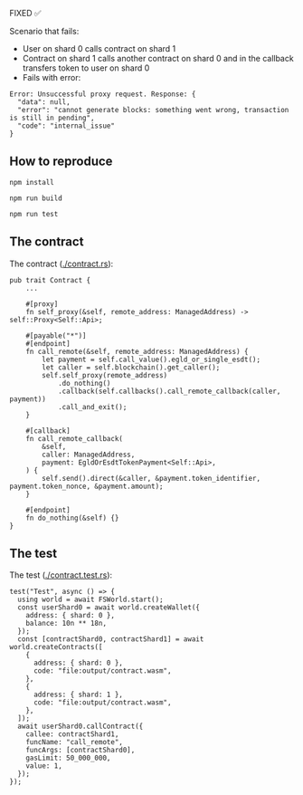 FIXED ✅

Scenario that fails:
- User on shard 0 calls contract on shard 1
- Contract on shard 1 calls another contract on shard 0 and in the callback transfers token to user on shard 0
- Fails with error:

```
Error: Unsuccessful proxy request. Response: {
  "data": null,
  "error": "cannot generate blocks: something went wrong, transaction is still in pending",
  "code": "internal_issue"
}
```

## How to reproduce

```
npm install

npm run build

npm run test
```

## The contract

The contract ([./contract.rs](./contract.rs)):

```
pub trait Contract {
    ...

    #[proxy]
    fn self_proxy(&self, remote_address: ManagedAddress) -> self::Proxy<Self::Api>;

    #[payable("*")]
    #[endpoint]
    fn call_remote(&self, remote_address: ManagedAddress) {
        let payment = self.call_value().egld_or_single_esdt();
        let caller = self.blockchain().get_caller();
        self.self_proxy(remote_address)
            .do_nothing()
            .callback(self.callbacks().call_remote_callback(caller, payment))
            .call_and_exit();
    }

    #[callback]
    fn call_remote_callback(
        &self,
        caller: ManagedAddress,
        payment: EgldOrEsdtTokenPayment<Self::Api>,
    ) {
        self.send().direct(&caller, &payment.token_identifier, payment.token_nonce, &payment.amount);
    }

    #[endpoint]
    fn do_nothing(&self) {}
}
```

## The test

The test ([./contract.test.rs](./contract.test.ts)):

```
test("Test", async () => {
  using world = await FSWorld.start();
  const userShard0 = await world.createWallet({
    address: { shard: 0 },
    balance: 10n ** 18n,
  });
  const [contractShard0, contractShard1] = await world.createContracts([
    {
      address: { shard: 0 },
      code: "file:output/contract.wasm",
    },
    {
      address: { shard: 1 },
      code: "file:output/contract.wasm",
    },
  ]);
  await userShard0.callContract({
    callee: contractShard1,
    funcName: "call_remote",
    funcArgs: [contractShard0],
    gasLimit: 50_000_000,
    value: 1,
  });
});
```
